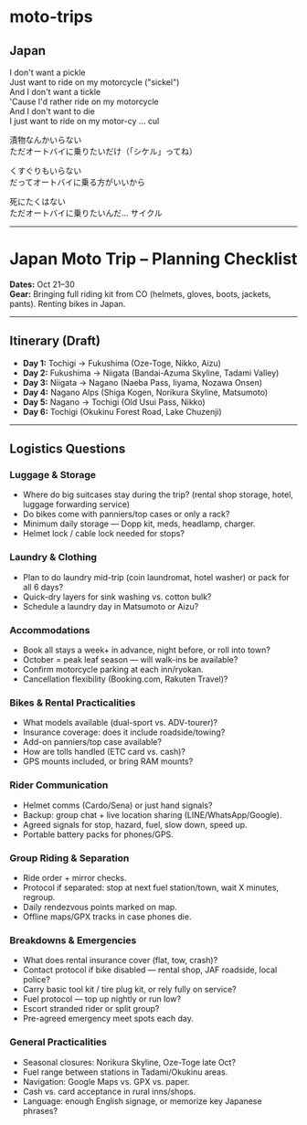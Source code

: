 # moto-trips
## Japan

I don't want a pickle  
Just want to ride on my motorcycle ("sickel")  
And I don't want a tickle  
'Cause I'd rather ride on my motorcycle  
And I don't want to die  
I just want to ride on my motor-cy ... cul  

漬物なんかいらない  
ただオートバイに乗りたいだけ（「シケル」ってね）  

くすぐりもいらない  
だってオートバイに乗る方がいいから  

死にたくはない  
ただオートバイに乗りたいんだ… サイクル  

---

# Japan Moto Trip – Planning Checklist

**Dates:** Oct 21–30  
**Gear:** Bringing full riding kit from CO (helmets, gloves, boots, jackets, pants). Renting bikes in Japan.  

---

## Itinerary (Draft)
- **Day 1:** Tochigi → Fukushima (Oze-Toge, Nikko, Aizu)  
- **Day 2:** Fukushima → Niigata (Bandai-Azuma Skyline, Tadami Valley)  
- **Day 3:** Niigata → Nagano (Naeba Pass, Iiyama, Nozawa Onsen)  
- **Day 4:** Nagano Alps (Shiga Kogen, Norikura Skyline, Matsumoto)  
- **Day 5:** Nagano → Tochigi (Old Usui Pass, Nikko)  
- **Day 6:** Tochigi (Okukinu Forest Road, Lake Chuzenji)  

---

## Logistics Questions

### Luggage & Storage
- Where do big suitcases stay during the trip? (rental shop storage, hotel, luggage forwarding service)  
- Do bikes come with panniers/top cases or only a rack?  
- Minimum daily storage — Dopp kit, meds, headlamp, charger.  
- Helmet lock / cable lock needed for stops?  

### Laundry & Clothing
- Plan to do laundry mid-trip (coin laundromat, hotel washer) or pack for all 6 days?  
- Quick-dry layers for sink washing vs. cotton bulk?  
- Schedule a laundry day in Matsumoto or Aizu?  

### Accommodations
- Book all stays a week+ in advance, night before, or roll into town?  
- October = peak leaf season — will walk-ins be available?  
- Confirm motorcycle parking at each inn/ryokan.  
- Cancellation flexibility (Booking.com, Rakuten Travel)?  

### Bikes & Rental Practicalities
- What models available (dual-sport vs. ADV-tourer)?  
- Insurance coverage: does it include roadside/towing?  
- Add-on panniers/top case available?  
- How are tolls handled (ETC card vs. cash)?  
- GPS mounts included, or bring RAM mounts?  

### Rider Communication
- Helmet comms (Cardo/Sena) or just hand signals?  
- Backup: group chat + live location sharing (LINE/WhatsApp/Google).  
- Agreed signals for stop, hazard, fuel, slow down, speed up.  
- Portable battery packs for phones/GPS.  

### Group Riding & Separation
- Ride order + mirror checks.  
- Protocol if separated: stop at next fuel station/town, wait X minutes, regroup.  
- Daily rendezvous points marked on map.  
- Offline maps/GPX tracks in case phones die.  

### Breakdowns & Emergencies
- What does rental insurance cover (flat, tow, crash)?  
- Contact protocol if bike disabled — rental shop, JAF roadside, local police?  
- Carry basic tool kit / tire plug kit, or rely fully on service?  
- Fuel protocol — top up nightly or run low?  
- Escort stranded rider or split group?  
- Pre-agreed emergency meet spots each day.  

### General Practicalities
- Seasonal closures: Norikura Skyline, Oze-Toge late Oct?  
- Fuel range between stations in Tadami/Okukinu areas.  
- Navigation: Google Maps vs. GPX vs. paper.  
- Cash vs. card acceptance in rural inns/shops.  
- Language: enough English signage, or memorize key Japanese phrases?  

